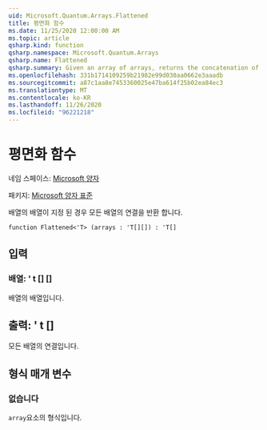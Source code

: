 ```yaml
---
uid: Microsoft.Quantum.Arrays.Flattened
title: 평면화 함수
ms.date: 11/25/2020 12:00:00 AM
ms.topic: article
qsharp.kind: function
qsharp.namespace: Microsoft.Quantum.Arrays
qsharp.name: Flattened
qsharp.summary: Given an array of arrays, returns the concatenation of all arrays.
ms.openlocfilehash: 331b1714109259b21982e99d030aa0662e3aaadb
ms.sourcegitcommit: a87c1aa8e7453360025e47ba614f25b02ea84ec3
ms.translationtype: MT
ms.contentlocale: ko-KR
ms.lasthandoff: 11/26/2020
ms.locfileid: "96221218"
---
```

# <a name="flattened-function"></a>평면화 함수

네임 스페이스: [Microsoft 양자](xref:Microsoft.Quantum.Arrays)

패키지: [Microsoft 양자 표준](https://nuget.org/packages/Microsoft.Quantum.Standard)


배열의 배열이 지정 된 경우 모든 배열의 연결을 반환 합니다.

```qsharp
function Flattened<'T> (arrays : 'T[][]) : 'T[]
```


## <a name="input"></a>입력

### <a name="arrays--t"></a>배열: ' t [] []

배열의 배열입니다.



## <a name="output--t"></a>출력: ' t []

모든 배열의 연결입니다.

## <a name="type-parameters"></a>형식 매개 변수

### <a name="t"></a>없습니다

`array`요소의 형식입니다.